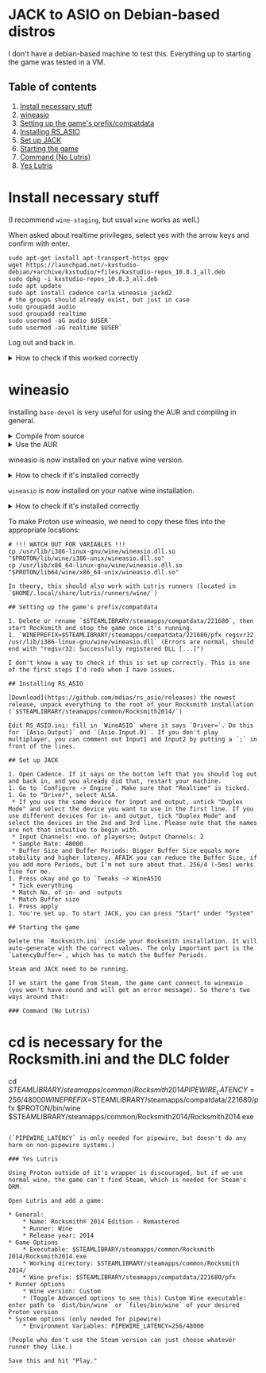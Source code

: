 # JACK to ASIO on Debian-based distros

I don't have a debian-based machine to test this. Everything up to starting the game was tested in a VM.

## Table of contents

1. [Install necessary stuff](#install-necessary-stuff)
1. [wineasio](#wineasio)
1. [Setting up the game's prefix/compatdata](#setting-up-the-games-prefixcompatdata)
1. [Installing RS_ASIO](#installing-rs_asio)
1. [Set up JACK](#set-up-jack)
1. [Starting the game](#starting-the-game)
1. [Command (No Lutris)](#command-no-lutris)
1. [Yes Lutris](#yes-lutris)

# Install necessary stuff

(I recommend `wine-staging`, but usual `wine` works as well.)

When asked about realtime privileges, select yes with the arrow keys and confirm with enter.

```
sudo apt-get install apt-transport-https gpgv
wget https://launchpad.net/~kxstudio-debian/+archive/kxstudio/+files/kxstudio-repos_10.0.3_all.deb
sudo dpkg -i kxstudio-repos_10.0.3_all.deb
sudo apt update
sudo apt install cadence carla wineasio jackd2
# the groups should already exist, but just in case
sudo groupadd audio
suod groupadd realtime
sudo usermod -aG audio $USER`
sudo usermod -aG realtime $USER`
```

Log out and back in.

<details><summary> How to check if this worked correctly</summary>


	For the groups, run `groups`. This will give you a list, which should contain "audio" and "realtime".
</details>

# wineasio

Installing `base-devel` is very useful for using the AUR and compiling in general.

<details>
	<summary>Compile from source</summary>

[Download](https://github.com/wineasio/wineasio/releases) the newest zip and unpack it. Open a terminal inside the newly created folder and run the following commands:

```
# build
rm -rf build32
rm -rf build64
make 32
make 64

# Install on normal wine
sudo cp build32/wineasio.dll /usr/lib/i386-linux-gnu/wine/wineasio.dll
sudo cp build32/wineasio.dll.so /usr/lib/i386-linux-gnu/wine/wineasio.dll.so
sudo cp build64/wineasio.dll /usr/lib/x86_64-linux-gnu/wine/wineasio.dll
sudo cp build64/wineasio.dll.so /usr/lib/x86_64-linux-gnu/wine/wineasio.dll.so
```

</details>

<details>
<summary>Use the AUR</summary>

`yay` is an AUR helper, which I will use as an example. It will install the AUR package for you. You can do this in other ways too, of course

```
yay -S wineasio --noconfirm
```

Notes:

* If it exits with an error, try and remove `--noconfirm`.
* [Tutorial on `yay`](https://youtube.com/watch?v=BbnSoY_yDr8)
</details>

wineasio is now installed on your native wine version.

<details>
	<summary>How to check if it's installed correctly</summary>

	find /usr/lib/ -name "wineasio.dll"
	find /usr/lib/ -name "wineasio.dll.so"
	find /usr/lib32/ -name "wineasio.dll"
	find /usr/lib32/ -name "wineasio.dll.so"

This should output 4 paths (ignore the errors).
</details>

`wineasio` is now installed on your native wine installation.

<details>
	<summary>How to check if it's installed correctly</summary>

	find /usr/lib/ -name "wineasio.dll"
	find /usr/lib/ -name "wineasio.dll.so"
	find /usr/lib32/ -name "wineasio.dll"
	find /usr/lib32/ -name "wineasio.dll.so"

This should output 4 paths (ignore the errors).
</details>

To make Proton use wineasio, we need to copy these files into the appropriate locations:

```
# !!! WATCH OUT FOR VARIABLES !!!
cp /usr/lib/i386-linux-gnu/wine/wineasio.dll.so "$PROTON/lib/wine/i386-unix/wineasio.dll.so"
cp /usr/lib/x86_64-linux-gnu/wine/wineasio.dll.so "$PROTON/lib64/wine/x86_64-unix/wineasio.dll.so"

In theory, this should also work with Lutris runners (located in `$HOME/.local/share/lutris/runners/wine/`)

## Setting up the game's prefix/compatdata

1. Delete or rename `$STEAMLIBRARY/steamapps/compatdata/221680`, then start Rocksmith and stop the game once it's running.
1. `WINEPREFIX=$STEAMLIBRARY/steamapps/compatdata/221680/pfx regsvr32 /usr/lib/i386-linux-gnu/wine/wineasio.dll` (Errors are normal, should end with "regsvr32: Successfully registered DLL [...]")

I don't know a way to check if this is set up correctly. This is one of the first steps I'd redo when I have issues.

## Installing RS_ASIO

[Download](https://github.com/mdias/rs_asio/releases) the newest release, unpack everything to the root of your Rocksmith installation (`$STEAMLIBRARY/steamapps/common/Rocksmith2014/`)

Edit RS_ASIO.ini: fill in `WineASIO` where it says `Driver=`. Do this for `[Asio.Output]` and `[Asio.Input.0]`. If you don't play multiplayer, you can comment out Input1 and Input2 by putting a `;` in front of the lines.

## Set up JACK

1. Open Cadence. If it says on the bottom left that you should log out and back in, and you already did that, restart your machine.
1. Go to `Configure -> Engine`. Make sure that "Realtime" is ticked.
1. Go to "Driver", select ALSA.
 * If you use the same device for input and output, untick "Duplex Mode" and select the device you want to use in the first line. If you use different devices for in- and output, tick "Duplex Mode" and select the devices in the 2nd and 3rd line. Please note that the names are not that intuitive to begin with.
 * Input Channels: <no. of players>; Output Channels: 2
 * Sample Rate: 48000
 * Buffer Size and Buffer Periods: Bigger Buffer Size equals more stability and higher latency. AFAIK you can reduce the Buffer Size, if you add more Periods, but I'm not sure about that. 256/4 (~5ms) works fine for me.
1. Press okay and go to `Tweaks -> WineASIO
 * Tick everything
 * Match No. of in- and -outputs
 * Match Buffer size
1. Press apply
1. You're set up. To start JACK, you can press "Start" under "System"

## Starting the game

Delete the `Rocksmith.ini` inside your Rocksmith installation. It will auto-generate with the correct values. The only important part is the `LatencyBuffer=`, which has to match the Buffer Periods.

Steam and JACK need to be running.

If we start the game from Steam, the game cant connect to wineasio (you won't have sound and will get an error message). So there's two ways around that:

### Command (No Lutris)

```
# cd is necessary for the Rocksmith.ini and the DLC folder
cd $STEAMLIBRARY/steamapps/common/Rocksmith2014
PIPEWIRE_LATENCY=256/48000 WINEPREFIX=$STEAMLIBRARY/steamapps/compatdata/221680/pfx $PROTON/bin/wine $STEAMLIBRARY/steamapps/common/Rocksmith2014/Rocksmith2014.exe
```

(`PIPEWIRE_LATENCY` is only needed for pipewire, but doesn't do any harm on non-pipewire systems.)

### Yes Lutris

Using Proton outside of it's wrapper is discouraged, but if we use normal wine, the game can't find Steam, which is needed for Steam's DRM.

Open Lutris and add a game:

* General:
	* Name: Rocksmith® 2014 Edition - Remastered
	* Runner: Wine
	* Release year: 2014
* Game Options
	* Executable: $STEAMLIBRARY/steamapps/common/Rocksmith 2014/Rocksmith2014.exe
	* Working directory: $STEAMLIBRARY/steamapps/common/Rocksmith 2014/
	* Wine prefix: $STEAMLIBRARY/steamapps/compatdata/221680/pfx
* Runner options
	* Wine version: Custom
	* (Toggle Advanced options to see this) Custom Wine executable: enter path to `dist/bin/wine` or `files/bin/wine` of your desired Proton version
* System options (only needed for pipewire)
	* Environment Variables: PIPEWIRE_LATENCY=256/48000

(People who don't use the Steam version can just choose whatever runner they like.)

Save this and hit "Play."


